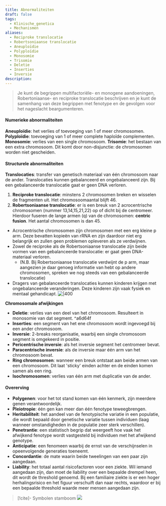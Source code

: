 ```yaml
---
title: Abnormaliteiten
draft: false
tags:
  - Klinische_genetica
  - Mechanismen
aliases:
  - Reciproke translocatie
  - Robertsoniaanse translocatie
  - Aneuploïdie
  - Polyploïdie
  - Monosomie
  - Trisomie
  - Deletie
  - Inserties
  - Inversie
description:
---
```


>Je kunt de begrippen multifactoriële- en monogene aandoeningen, Robertoniaanse- en reciproke translocatie beschrijven en je kunt de samenhang van deze begrippen met fenotype en de gevolgen voor het nageslacht beargumenteren.

#### Numerieke abnormaliteiten

**Aneuploïdie**: het verlies of toevoeging van 1 of meer chromosomen.
**Polyploïdie**: toevoeging van 1 of meer complete haploïde complementen.
**Monosomie**: verlies van een single chromosoom.
**Trisomie**: het bestaan van een extra chromosoom. Dit komt door non-disjunctie: de chromosomen worden niet gescheiden.

#### Structurele abnormaliteiten

**Translocaties**: transfer van genetisch materiaal van één chromosoom naar de ander. Translocaties kunnen gebalanceerd en ongebalanceerd zijn. Bij een gebalanceerde translocatie gaat er geen DNA verloren.

1. **Reciproke translocatie**: minstens 2 chromosomen breken en wisselen de fragmenten uit. Het chromosoomaantal blijft 46.
2. **Robertsoniaanse translocatie**: er is een breuk van 2 acrocentrische chromosomen (nummer 13,14,15,21,22) op of dicht bij de centromeer. Hierdoor fuseren de lange armen (q) van de chromosomen: **centric fusion**. Het aantal chromosomen is dan 45.

- Acrocentrische chromosomen zijn chromosomen met een erg kleine p arm. Deze bevatten kopieën van rRNA en zijn daardoor niet erg belangrijk en zullen geen problemen opleveren als ze verdwijnen.
- Zowel de reciproke als de Robertsoniaanse translocatie zijn beide vormen van een gebalanceerde translocatie: er gaat geen DNA-materiaal verloren.
	- (N.B. Bij Robertsoniaanse translocatie verdwijnt de p arm, maar aangezien je daar genoeg informatie van hebt op andere chromosomen, spreken we nog steeds van een gebalanceerde translocatie)
- Dragers van gebalanceerde translocaties kunnen kinderen krijgen met ongebalanceerde veranderingen. Deze kinderen zijn vaak fysiek en mentaal gehandicapt.
![|400](https://i.imgur.com/xSRY9Ej.png)


**Chromosomale afwijkingen**
- **Deletie**: verlies van een deel van het chromosoom. Resulteert in monosomie van dat segment. ^a6d64f
- **Inserties**: een segment van het ene chromosoom wordt ingevoegd bij een ander chromosoom.
- **Inversie**: 2-breaks reorganisatie, waarbij een single chromosoom segment is omgekeerd in positie.
- **Pericentrische inversie**: als het inversie segment het centromeer bevat.
- **Paracentrische inversie**: als de inversie maar één arm van het chromosoom bevat.
- **Ring chromosomen**: wanneer een breuk ontstaat aan beide armen van een chromosoom. Dit laat 'sticky' einden achter en de einden komen samen als een ring.
- **Isochromosomen**: verlies van één arm met duplicatie van de ander.

#### Overerving
- **Polygenen**: voor het tot stand komen van één kenmerk, zijn meerdere genen verantwoordelijk.
- **Pleiotropie**: één gen kan meer dan één fenotype teweegbrengen.
- **Heritabiliteit**: het aandeel van de fenotypische variatie in een populatie, die wordt bepaald door genetische variatie tussen individuen (laag wanneer omstandigheden in de populatie zeer sterk verschillen).
- **Penetrantie**: een statistisch begrip dat weergeeft hoe vaak het afwijkend fenotype wordt vastgesteld bij individuen met het afwijkend genotype.
- **Anticipatie**: een fenomeen waarbij de ernst van de verschijnselen in opeenvolgende generaties toeneemt.
- **Concordantie**: de mate waarin beide tweelingen van een paar zijn aangedaan.
- **Liability**: het totaal aantal risicofactoren voor een ziekte. Wil iemand aangedaan zijn, dan moet de liability over een bepaalde drempel heen, dit wordt de threshold genoemd. Bij een familiaire ziekte is er een hoger herhalingsrisico en het figuur verschuift dan naar rechts, waardoor er bij een bepaalde threshold waarde meer mensen aangedaan zijn.


> [!cite]- Symbolen stamboom
> ![](https://i.imgur.com/m2BHOKn.png)


